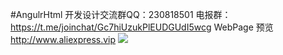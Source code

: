 #AngulrHtml
开发设计交流群QQ：230818501
电报群：https://t.me/joinchat/Gc7hiUzukPlEUDGUdI5wcg
WebPage 预览
http://www.aliexpress.vip
![](https://github.com/ilovebamboo/AngulrHtml/blob/master/QQ20171202-204846.png)
